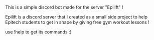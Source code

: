 This is a simple discord bot made for the server "Epilift" !

Epilift is a discord server that I created as a small side project to help Epitech students to get in shape by giving free gym workout lessons !

use !help to get its commands :)
